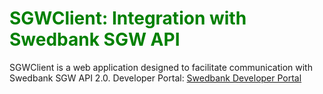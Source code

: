 # <span style="color: green;">SGWClient: Integration with Swedbank SGW API</span>

SGWClient is a web application designed to facilitate communication with Swedbank SGW API 2.0.
Developer Portal: [Swedbank Developer Portal](https://developer.swedbank.com)
